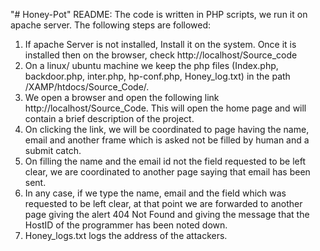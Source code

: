"# Honey-Pot" 
README:
The code is written in PHP scripts, we run it on apache server.
The following steps are followed:
1) If apache Server is not installed, Install it on the system. Once it is
installed then on the browser, check http://localhost/Source_code
2) On a linux/ ubuntu machine we keep the php files (Index.php,
backdoor.php, inter.php, hp-conf.php, Honey_log.txt) in the path
/XAMP/htdocs/Source_Code/.
3) We open a browser and open the following link
http://localhost/Source_Code.
This will open the home page and will contain a brief description of
the project.
4) On clicking the link, we will be coordinated to page having the
name, email and another frame which is asked not be filled by
human and a submit catch.
5) On filling the name and the email id not the field requested to be
left clear, we are coordinated to another page saying that email has
been sent.
6) In any case, if we type the name, email and the field which was
requested to be left clear, at that point we are forwarded to another
page giving the alert 404 Not Found and giving the message that the
HostID of the programmer has been noted down.
7) Honey_logs.txt logs the address of the attackers.
